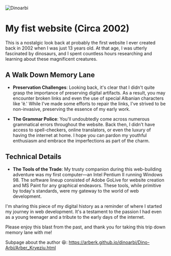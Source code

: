 ![Dinoarbi](https://arberk.github.io/dinoarbi/Dino-Arbi/Dinoarbi.jpg)

# My fist website (Circa 2002)


This is a nostalgic look back at probably the first website I ever created back in 2002 when I was just 13 years old. At that age, I was utterly fascinated by dinosaurs, and I spent countless hours researching and learning about these magnificent creatures.

## A Walk Down Memory Lane

- **Preservation Challenges**: Looking back, it's clear that I didn't quite grasp the importance of preserving digital artifacts. As a result, you may encounter broken links and even the use of special Albanian characters like 'ë.' While I've made some efforts to repair the links, I've strived to be non-invasive, preserving the essence of my early work.

- **The Grammar Police**: You'll undoubtedly come across numerous grammatical errors throughout the website. Back then, I didn't have access to spell-checkers, online translators, or even the luxury of having the internet at home. I hope you can pardon my youthful enthusiasm and embrace the imperfections as part of the charm.

## Technical Details

- **The Tools of the Trade**: My trusty companion during this web-building adventure was my first computer—an Intel Pentium II running Windows 98. The software lineup consisted of Adobe GoLive for website creation and MS Paint for any graphical endeavors. These tools, while primitive by today's standards, were my gateway to the world of web development.

I'm sharing this piece of my digital history as a reminder of where I started my journey in web development. It's a testament to the passion I had even as a young teenager and a tribute to the early days of the internet.

Please enjoy this blast from the past, and thank you for taking this trip down memory lane with me!

Subpage about the author 😆: https://arberk.github.io/dinoarbi/Dino-Arbi/Arber_Kryeziu.html
